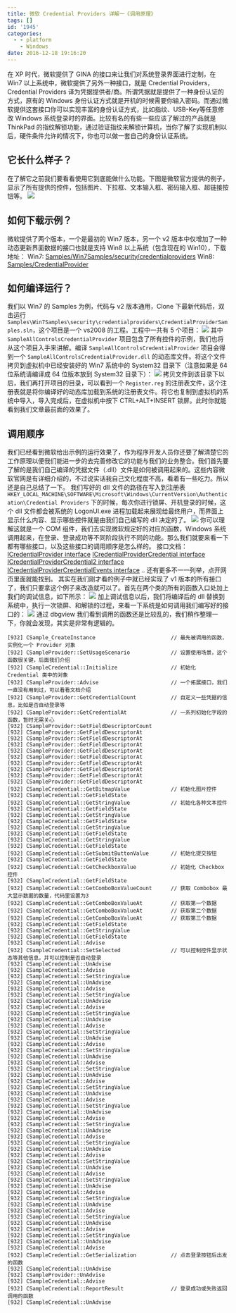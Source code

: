 ```yaml
---
title: 微软 Credential Providers 详解一《调用原理》
tags: []
id: '1945'
categories:
  - - platform
    - Windows
date: 2016-12-18 19:16:20
---
```


在 XP 时代，微软提供了 GINA 的接口来让我们对系统登录界面进行定制，在 Win7 以上系统中，微软提供了另外一种接口，就是 Credential Providers， Credential Providers 译为凭据提供者/商。所谓凭据就是提供了一种身份认证的方式，原有的 Windows 身份认证方式就是开机的时候需要你输入密码。而通过微软提供这套接口你可以实现丰富的身份认证方式，比如指纹、USB-Key等任意修改 Windows 系统登录时的界面。比较有名的有些一些应该了解过的产品就是 ThinkPad 的指纹解锁功能，通过验证指纹来解锁计算机，当你了解了实现机制以后，硬件条件允许的情况下，你也可以做一套自己的身份认证系统。
<!-- more -->
## 它长什么样子？

在了解它之前我们要看看使用它到底能做什么功能。下图是微软官方提供的例子，显示了所有提供的控件，包括图片、下拉框、文本输入框、密码输入框、超链接按钮等。 [![](http://www.mycode.net.cn/wp-content/uploads/2016/12/2016-12-18_152348.png)](http://www.mycode.net.cn/wp-content/uploads/2016/12/2016-12-18_152348.png)

## 如何下载示例？

微软提供了两个版本，一个是最初的 Win7 版本，另一个 v2 版本中仅增加了一种动态更新界面数据的接口也就是支持 Win8 以上系统（包含现在的 Win10），下载地址： Win7: [Samples/Win7Samples/security/credentialproviders](https://github.com/Microsoft/Windows-classic-samples/tree/master/Samples/Win7Samples/security/credentialproviders) Win8: [Samples/CredentialProvider](https://github.com/Microsoft/Windows-classic-samples/tree/master/Samples/CredentialProvider)

## 如何编译运行？

我们以 Win7 的 Samples 为例，代码与 v2 版本通用，Clone 下最新代码后，双击运行 `Samples\Win7Samples\security\credentialproviders\CredentialProviderSamples.sln`，这个项目是一个 vs2008 的工程。工程中一共有 5 个项目： [![](http://www.mycode.net.cn/wp-content/uploads/2016/12/2016-12-18_175114.png)](http://www.mycode.net.cn/wp-content/uploads/2016/12/2016-12-18_175114.png) 其中 `SampleAllControlsCredentialProvider` 项目包含了所有控件的示例，我们也将从这个项目入手来讲解。编译 `SampleAllControlsCredentialProvider` 项目会得到一个 `SampleAllControlsCredentialProvider.dll` 的动态库文件。将这个文件拷贝到虚拟机中已经安装好的 Win7 系统中的 System32 目录下（注意如果是 64 位系统请编译成 64 位版本放到 System32 目录下）： [![](http://www.mycode.net.cn/wp-content/uploads/2016/12/2016-12-18_175710.png)](http://www.mycode.net.cn/wp-content/uploads/2016/12/2016-12-18_175710.png) 拷贝文件到该目录下以后，我们再打开项目的目录，可以看到一个 `Register.reg` 的注册表文件，这个注册表就是将你编译好的动态库加载到系统的注册表文件。将它也复制到虚拟机的系统中导入，导入完成后，在虚拟机中按下 CTRL+ALT+INSERT 锁屏。此时你就能看到我们文章最前面的效果了。

## 调用顺序

我们已经看到微软给出示例的运行效果了，作为程序开发人员你还要了解清楚它的工作原理以便我们能进一步的去完善修改它的功能与我们的业务整合。我们首先要了解的是我们自己编译的凭据文件（.dll）文件是如何被调用起来的。这些内容微软官网是有详细介绍的，不过说实话我自己文化程度不高，看着有一些吃力。所以还是自己总结了一下。 我们写好的 dll 文件的路径在写入到注册表 `HKEY_LOCAL_MACHINE\SOFTWARE\Microsoft\Windows\CurrentVersion\Authentication\Credential Providers` 下的时候，每次你进行锁屏、开机登录的时候，这个 dll 文件都会被系统的 LogonUI.exe 进程加载起来展现给最终用户，而界面上显示什么内容、显示哪些控件就是由我们自己编写的 dll 决定的了。 [![](http://www.mycode.net.cn/wp-content/uploads/2016/12/2016-12-18_181708.png)](http://www.mycode.net.cn/wp-content/uploads/2016/12/2016-12-18_181708.png) 你可以理解这就是一个 COM 组件，我们去实现微软规定好的对应的函数，Windows 系统调用起来，在登录、登录成功等不同阶段执行不同的功能。那么我们就要来看一下都有哪些接口，以及这些接口的调用顺序是怎么样的。 接口文档： [ICredentialProvider interface](https://msdn.microsoft.com/en-us/library/windows/desktop/bb776029(v=vs.85).aspx) [ICredentialProviderCredential interface](https://msdn.microsoft.com/en-us/library/windows/desktop/bb776042(v=vs.85).aspx) [ICredentialProviderCredential2 interface](https://msdn.microsoft.com/en-us/library/windows/desktop/hh706912(v=vs.85).aspx) [ICredentialProviderCredentialEvents interface](https://msdn.microsoft.com/en-us/library/windows/desktop/bb776010(v=vs.85).aspx) .. 还有更多不一一列举，点开网页里面就能找到。 其实在我们刚才看的例子中就已经实现了 v1 版本的所有接口了，我们只要拿这个例子来改造就可以了。首先在两个类的所有的函数入口处加上我们的调试信息，如下所示： [![](http://www.mycode.net.cn/wp-content/uploads/2016/12/2016-12-18_185424.png)](http://www.mycode.net.cn/wp-content/uploads/2016/12/2016-12-18_185424.png) 加上调试信息以后，我们将编译后的 dll 替换到系统中，执行一次锁屏、和解锁的过程，来看一下系统是如何调用我们编写好的接口的： [![](http://www.mycode.net.cn/wp-content/uploads/2016/12/2016-12-18_185601.png)](http://www.mycode.net.cn/wp-content/uploads/2016/12/2016-12-18_185601.png) 通过 dbgview 我们看到调用的函数还是比较乱的，我们稍作整理一下，你就会发现，其实是非常有逻辑的。

```
[932] CSample_CreateInstance                        // 最先被调用的函数，实例化一个 Provider 对象
[932] CSampleProvider::SetUsageScenario             // 设置使用场景，这个函数很关键，后面我们介绍
[932] CSampleCredential::Initialize                 // 初始化 Credential 类中的对象
[932] CSampleProvider::Advise                       // 一个拓展接口，我们一直没有用到过，可以看看文档介绍
[932] CSampleProvider::GetCredentialCount           // 自定义一些凭据的信息，比如是否自动登录等
[932] CSampleProvider::GetCredentialAt              // 一系列初始化字段的函数，暂时无需关心
[932] CSampleProvider::GetFieldDescriptorCount
[932] CSampleProvider::GetFieldDescriptorAt
[932] CSampleProvider::GetFieldDescriptorAt
[932] CSampleProvider::GetFieldDescriptorAt
[932] CSampleProvider::GetFieldDescriptorAt
[932] CSampleProvider::GetFieldDescriptorAt
[932] CSampleProvider::GetFieldDescriptorAt
[932] CSampleProvider::GetFieldDescriptorAt
[932] CSampleProvider::GetFieldDescriptorAt
[932] CSampleProvider::GetFieldDescriptorAt
[932] CSampleCredential::GetBitmapValue             // 初始化图片控件
[932] CSampleCredential::GetFieldState
[932] CSampleCredential::GetStringValue             // 初始化各种文本控件
[932] CSampleCredential::GetFieldState
[932] CSampleCredential::GetStringValue
[932] CSampleCredential::GetFieldState
[932] CSampleCredential::GetStringValue
[932] CSampleCredential::GetFieldState
[932] CSampleCredential::GetStringValue
[932] CSampleCredential::GetFieldState
[932] CSampleCredential::GetSubmitButtonValue       // 初始化提交按钮
[932] CSampleCredential::GetFieldState
[932] CSampleCredential::GetCheckboxValue           // 初始化 Checkbox 控件
[932] CSampleCredential::GetFieldState
[932] CSampleCredential::GetComboBoxValueCount      // 获取 Combobox 最大显示数据的数量，代码里设置为3
[932] CSampleCredential::GetComboBoxValueAt         // 获取第一个数据
[932] CSampleCredential::GetComboBoxValueAt         // 获取第二个数据
[932] CSampleCredential::GetComboBoxValueAt         // 获取第三个数据
[932] CSampleCredential::GetFieldState
[932] CSampleCredential::GetStringValue
[932] CSampleCredential::GetFieldState
[932] CSampleCredential::Advise
[932] CSampleCredential::SetSelected                // 可以控制控件显示状态等其他信息，并可以控制是否自动登录
[932] CSampleCredential::UnAdvise
[932] CSampleCredential::Advise
[932] CSampleCredential::SetStringValue
[932] CSampleCredential::UnAdvise
[932] CSampleCredential::Advise
[932] CSampleCredential::SetStringValue
[932] CSampleCredential::UnAdvise
[932] CSampleCredential::Advise
[932] CSampleCredential::SetStringValue
[932] CSampleCredential::UnAdvise
[932] CSampleCredential::Advise
[932] CSampleCredential::SetStringValue
[932] CSampleCredential::UnAdvise
[932] CSampleCredential::Advise
[932] CSampleCredential::SetStringValue
[932] CSampleCredential::UnAdvise
[932] CSampleCredential::Advise
[932] CSampleCredential::SetStringValue
[932] CSampleCredential::UnAdvise
[932] CSampleCredential::Advise
[932] CSampleCredential::SetStringValue
[932] CSampleCredential::UnAdvise
[932] CSampleCredential::Advise
[932] CSampleCredential::SetStringValue
[932] CSampleCredential::UnAdvise
[932] CSampleCredential::Advise
[932] CSampleCredential::SetStringValue
[932] CSampleCredential::UnAdvise
[932] CSampleCredential::Advise
[932] CSampleCredential::SetStringValue
[932] CSampleCredential::UnAdvise
[932] CSampleCredential::Advise
[932] CSampleCredential::SetStringValue
[932] CSampleCredential::UnAdvise
[932] CSampleCredential::Advise
[932] CSampleCredential::SetStringValue
[932] CSampleCredential::UnAdvise
[932] CSampleCredential::Advise
[932] CSampleCredential::SetStringValue
[932] CSampleCredential::UnAdvise
[932] CSampleCredential::Advise
[932] CSampleCredential::SetStringValue
[932] CSampleCredential::UnAdvise
[932] CSampleCredential::Advise
[932] CSampleCredential::SetStringValue
[932] CSampleCredential::UnAdvise
[932] CSampleCredential::Advise
[932] CSampleCredential::GetSerialization           // 点击登录按钮后出发的函数
[932] CSampleCredential::UnAdvise
[932] CSampleProvider::UnAdvise
[932] CSampleCredential::Advise
[932] CSampleCredential::ReportResult               // 登录成功或失败返回调用的函数
[932] CSampleCredential::UnAdvise
```